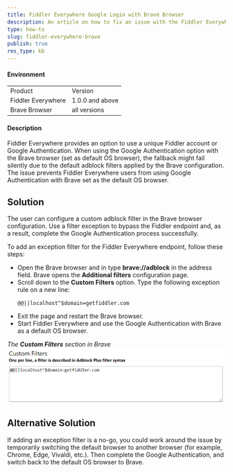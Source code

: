 ```yaml
---
title: Fiddler Everywhere Google Login with Brave Browser
description: An article on how to fix an issue with the Fiddler Everywhere Google authentication and the Brave browser
type: how-to
slug: fiddler-everywhere-brave
publish: true
res_type: kb
---
```



#### Environment

|   |   |
|---|---|
| Product  | Version |
| Fiddler Everywhere |  1.0.0 and above  |
| Brave Browser | all versions |

#### Description

Fiddler Everywhere provides an option to use a unique Fiddler account or Google Authentication. When using the Google Authentication option with the Brave browser (set as default OS browser), the fallback might fail silently due to the default adblock filters applied by the Brave configuration. The issue prevents Fiddler Everywhere users from using Google Authentication with Brave set as the default OS browser.

## Solution

The user can configure a custom adblock filter in the Brave browser configuration. Use a filter exception to bypass the Fiddler endpoint and, as a result, complete the Google Authentication process successfully.

To add an exception filter for the Fiddler Everywhere endpoint, follow these steps:

- Open the Brave browser and in type **brave://adblock** in the address field. Brave opens the **Additional filters** configuration page.
- Scroll down to the **Custom Filters** option. Type the following exception rule on a new line:
    ```
    @@||localhost^$domain=getfiddler.com
    ```
- Exit the page and restart the Brave browser.
- Start Fiddler Everywhere and use the Google Authentication with Brave as a default OS browser.

_The **Custom Filters** section in Brave_
![Brave custom adblock filters](../images/kb/brave/brave-custom-filter.png)

## Alternative Solution

If adding an exception filter is a no-go, you could work around the issue by temporarily switching the default browser to another browser (for example, Chrome, Edge, Vivaldi, etc.). Then complete the Google Authentication, and switch back to the default OS browser to Brave.
